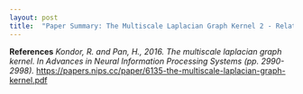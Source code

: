 ```yaml
---
layout: post
title:  "Paper Summary: The Multiscale Laplacian Graph Kernel 2 - Related Work"
---
```








**References**
*Kondor, R. and Pan, H., 2016. The multiscale laplacian graph kernel. In Advances in Neural Information Processing Systems (pp. 2990-2998).*
https://papers.nips.cc/paper/6135-the-multiscale-laplacian-graph-kernel.pdf
